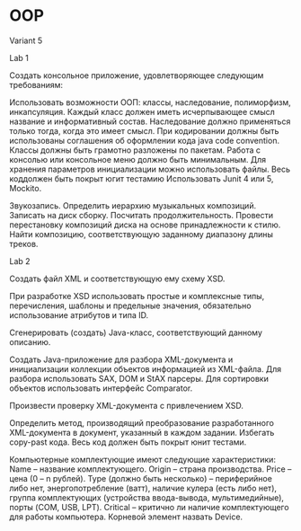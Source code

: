 # OOP
 
Variant 5

Lab 1 

Создать консольное приложение, удовлетворяющее следующим требованиям:

Использовать возможности ООП: классы, наследование, полиморфизм, инкапсуляция.
Каждый класс должен иметь исчерпывающее смысл название и информативный состав.
Наследование должно применяться только тогда, когда это имеет смысл.
При кодировании должны быть использованы соглашения об оформлении кода java code convention.
Классы должны быть грамотно разложены по пакетам.
Работа с консолью или консольное меню должно быть минимальным.
Для хранения параметров инициализации можно использовать файлы.
Весь коддолжен быть покрыт югит тестамию Использовать Junit 4 или 5, Mockito.

Звукозапись. Определить иерархию музыкальных композиций. Записать на диск сборку. Посчитать продолжительность. Провести перестановку композиций диска на основе принадлежности к стилю. Найти композицию, соответствующую заданному диапазону длины треков.


Lab 2

Создать файл XML и соответствующую ему схему XSD. 

При разработке XSD использовать простые и комплексные типы, перечисления, шаблоны и предельные значения, обязательно использование атрибутов и типа ID.

Сгенерировать (создать) Java-класс, соответствующий данному описанию. 

Создать Java-приложение для разбора XML-документа и инициализации коллекции объектов информацией из XML-файла. Для разбора использовать SAX, DOM и StAX парсеры. Для сортировки объектов использовать интерфейс Comparator.

Произвести проверку XML-документа с привлечением XSD. 

Определить метод, производящий преобразование разработанного XML-документа в документ, указанный в каждом задании.
Избегать copy-past кода. 
Весь код должен быть покрыт юнит тестами.

Компьютерные комплектующие имеют следующие характеристики:
Name – название комплектующего.
Origin – страна производства.
Price – цена (0 – n рублей).
Type (должно быть несколько) – периферийное либо нет, энергопотребление (ватт), наличие кулера (есть либо нет), группа комплектующих (устройства ввода-вывода, мультимедийные), порты (COM, USB, LPT).
Critical – критично ли наличие комплектующего для работы компьютера.
Корневой элемент назвать Device.
